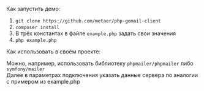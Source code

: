 Как запустить демо:

1. `git clone https://github.com/metaer/php-gomail-client`
2. `composer install`
3. В трёх константах в файле `example.php` задать свои значения
4. `php example.php`

Как использовать в своём проекте:

Можно, например, использовать библиотеку `phpmailer/phpmailer` либо `symfony/mailer` <br>
Далее в параметрах подключения указать
данные сервера по аналогии с примером из example.php